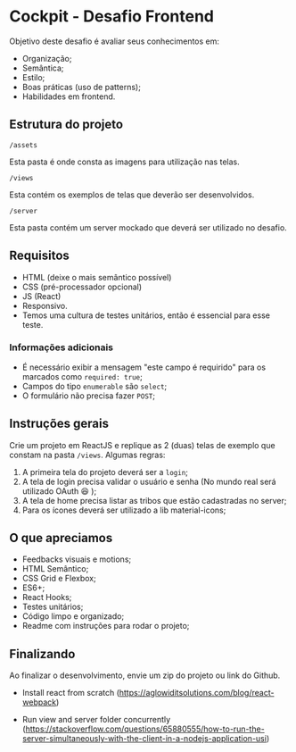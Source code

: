 # Cockpit - Desafio Frontend

Objetivo deste desafio é avaliar seus conhecimentos em:

- Organização;
- Semântica;
- Estilo;
- Boas práticas (uso de patterns);
- Habilidades em frontend.

## Estrutura do projeto

`/assets`

Esta pasta é onde consta as imagens para utilização nas telas.

`/views`

Esta contém os exemplos de telas que deverão ser desenvolvidos.

`/server`

Esta pasta contém um server mockado que deverá ser utilizado no desafio.

## Requisitos

- HTML (deixe o mais semântico possível)
- CSS (pré-processador opcional)
- JS (React)
- Responsivo.
- Temos uma cultura de testes unitários, então é essencial para esse teste.

### Informações adicionais

- É necessário exibir a mensagem "este campo é requirido" para os marcados como `required: true`;
- Campos do tipo `enumerable` são `select`;
- O formulário não precisa fazer `POST`;

## Instruções gerais

Crie um projeto em ReactJS e replique as 2 (duas) telas de exemplo que constam na pasta `/views`. Algumas regras:

1. A primeira tela do projeto deverá ser a `login`;
2. A tela de login precisa validar o usuário e senha (No mundo real será utilizado OAuth 😆 );
3. A tela de home precisa listar as tribos que estão cadastradas no server;
4. Para os ícones deverá ser utilizado a lib material-icons;

## O que apreciamos

- Feedbacks visuais e motions;
- HTML Semântico;
- CSS Grid e Flexbox;
- ES6+;
- React Hooks;
- Testes unitários;
- Código limpo e organizado;
- Readme com instruções para rodar o projeto;

## Finalizando

Ao finalizar o desenvolvimento, envie um zip do projeto ou link do Github.

- Install react from scratch
  (https://aglowiditsolutions.com/blog/react-webpack)

- Run view and server folder concurrently
  (https://stackoverflow.com/questions/65880555/how-to-run-the-server-simultaneously-with-the-client-in-a-nodejs-application-usi)

